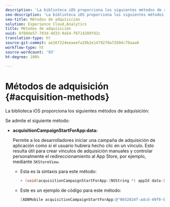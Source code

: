 ```yaml
---
description: 'La biblioteca iOS proporciona los siguientes métodos de adquisición '
seo-description: 'La biblioteca iOS proporciona los siguientes métodos de adquisición '
seo-title: Métodos de adquisición
solution: Experience Cloud,Analytics
title: Métodos de adquisición
uuid: 6f88de57-793d-4d33-9a54-f6714289fd2c
translation-type: ht
source-git-commit: ae16f224eeaeefa29b2e1479270a72694c79aaa0
workflow-type: ht
source-wordcount: '93'
ht-degree: 100%

---
```



# Métodos de adquisición {#acquisition-methods}

La biblioteca iOS proporciona los siguientes métodos de adquisición:

Se admite el siguiente método:

* **acquisitionCampaignStartForApp:data:**

   Permite a los desarrolladores iniciar una campaña de adquisición de aplicación como si el usuario hubiera hecho clic en un vínculo. Esto resulta útil para crear vínculos de adquisición manuales y controlar personalmente el redireccionamiento al App Store, por ejemplo, mediante `SKStoreView`.

   * Esta es la sintaxis para este método:

      ```objective-c
      + (void)acquisitionCampaignStartForApp:(NSString *) appId data:(NSDictionary *)data; 
      ```

   * Este es un ejemplo de código para este método:

      ```objective-c
      [ADBMobile acquisitionCampaignStartForApp:@"0652024f-adcd-49f9-9bd7-2552a4564d2f" data:@{@"custom.key":@"value"}]; 
      ```


